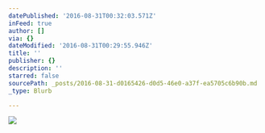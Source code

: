 ```yaml
---
datePublished: '2016-08-31T00:32:03.571Z'
inFeed: true
author: []
via: {}
dateModified: '2016-08-31T00:29:55.946Z'
title: ''
publisher: {}
description: ''
starred: false
sourcePath: _posts/2016-08-31-d0165426-d0d5-46e0-a37f-ea5705c6b90b.md
_type: Blurb

---
```

![](https://the-grid-user-content.s3-us-west-2.amazonaws.com/4a5c82de-c3ed-46f5-b4ab-6f3c5427be65.jpg)